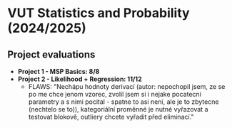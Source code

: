 # VUT Statistics and Probability (2024/2025)

## Project evaluations

- **Project 1 - MSP Basics: 8/8**
- **Project 2 - Likelihood + Regression: 11/12**
  - FLAWS: "Nechápu hodnoty derivací (autor: nepochopil jsem, ze se po me chce jenom vzorec, zvolil jsem si i nejake pocatecni parametry a s nimi pocital - spatne to asi neni, ale je to zbytecne (nechtelo se to)), kategoriální proměnné je nutné vyřazovat a testovat blokově, outliery chcete vyřadit před eliminací."
